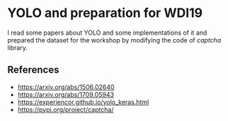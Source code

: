 # YOLO and preparation for WDI19

I read some papers about YOLO and some implementations of it and prepared the dataset for the workshop by modifying the code of *captcha* library.

## References

- https://arxiv.org/abs/1506.02640
- https://arxiv.org/abs/1709.05943
- https://experiencor.github.io/yolo_keras.html
- https://pypi.org/project/captcha/
